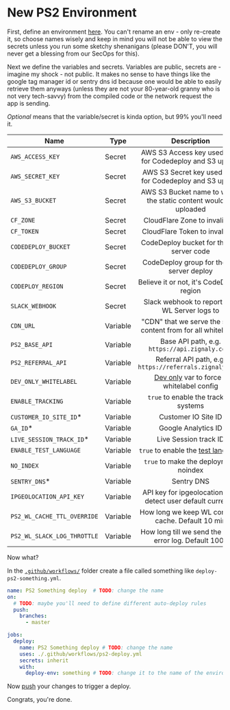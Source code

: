 # New PS2 Environment

First, define an environment [here](https://github.com/zignaly-open/zignaly-neo/settings/environments). You can't rename an env - only re-create it, so choose names wisely and keep in mind you will not be able to view the secrets unless you run some sketchy shenanigans (please DON'T, you will never get a blessing from our SecOps for this).

Next we define the variables and secrets. Variables are public, secrets are - imagine my shock - not public. It makes no sense to have things like the google tag manager id or sentry dns id because one would be able to easily retrieve them anyways (unless they are not your 80-year-old granny who is not very tech-savvy) from the compiled code or the network request the app is sending.

*Optional*</opt2> means that the variable/secret is kinda option, but 99% you'll need it.


| Name                        | Type     |                           Description                            |     Optional |
|-----------------------------|----------|:----------------------------------------------------------------:|-------------:|
| `AWS_ACCESS_KEY`            | Secret   |     AWS S3 Access key used both for Codedeploy and S3 upload     | **Required** |
| `AWS_SECRET_KEY`            | Secret   |     AWS S3 Secret key used both for Codedeploy and S3 upload     | **Required** |
| `AWS_S3_BUCKET`             | Secret   | AWS S3 Bucket name to which the static content would be uploaded | **Required** |
| `CF_ZONE`                   | Secret   |                  CloudFlare Zone to invalidate                   |  *Optional** |
| `CF_TOKEN`                  | Secret   |                  CloudFlare Token to invalidate                  |  *Optional** |
| `CODEDEPLOY_BUCKET`         | Secret   |             CodeDeploy bucket for the WL server code             | **Required** |
| `CODEDEPLOY_GROUP`          | Secret   |            CodeDeploy group for the WL server deploy             | **Required** |
| `CODEPLOY_REGION`           | Secret   |            Believe it or not, it's CodeDeploy region             | **Required** |
| `SLACK_WEBHOOK`             | Secret   |          Slack webhook to report PS2 WL Server logs to           |   *Optional* |
| `CDN_URL`                   | Variable | "CDN" that we serve the static content from for all whitelabels  | **Required** |
| `PS2_BASE_API`              | Variable |          Base API path, e.g. `https://api.zignaly.com/`          | **Required** |
| `PS2_REFERRAL_API`          | Variable |     Referral API path, e.g. `https://referrals.zignaly.com/`     |   *Optional* |
| `DEV_ONLY_WHITELABEL`       | Variable |  [Dev only](../src/whitelabel) var to force a whitelabel config  |   *Dev only* |
| `ENABLE_TRACKING`           | Variable |              `true` to enable the trackign systems               |   *Optional* |
| `CUSTOMER_IO_SITE_ID`*      | Variable |                       Customer IO Site ID                        |   *Optional* |
| `GA_ID`*                    | Variable |                       Google Analytics ID                        |   *Optional* |
| `LIVE_SESSION_TRACK_ID`*    | Variable |                      Live Session track ID                       |   *Optional* |
| `ENABLE_TEST_LANGUAGE`      | Variable |     `true` to enable the [test language](./multilanguage.md)     |   *Optional* |
| `NO_INDEX`                  | Variable |              `true` to make the deployment noindex               |   *Optional* |
| `SENTRY_DNS`*               | Variable |                            Sentry DNS                            |   *Optional* |
| `IPGEOLOCATION_API_KEY`     | Variable |   API key for ipgeolocation.io to detect user default currency   |   *Optional* |
| `PS2_WL_CACHE_TTL_OVERRIDE` | Variable |       How long we keep WL config in cache. Default 10 min        |   *Optional* |
| `PS2_WL_SLACK_LOG_THROTTLE` | Variable |      How long till we send the same error log. Default 100s      |   *Optional* |


Now what?

In the [`.github/workflows/`](../../.github/workflows) folder create a file called something like `deploy-ps2-something.yml`.

```yml
name: PS2 Something deploy  # TODO: change the name
on:
  # TODO: maybe you'll need to define different auto-deploy rules
  push:
    branches: 
      - master 

jobs:
  deploy:
    name: PS2 Something deploy # TODO: change the name
    uses: ./.github/workflows/ps2-deploy.yml
    secrets: inherit
    with:
      deploy-env: something # TODO: change it to the name of the environment you've just created

```

Now [push](https://youtu.be/X-wub0Q0AGc?si=2S65LQWcY0hrb7Kj&t=1) your changes to trigger a deploy.

Congrats, you're done.
